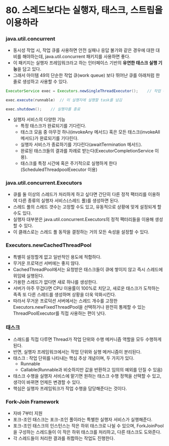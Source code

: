 # 80. 스레드보다는 실행자, 태스크, 스트림을 이용하라
### **java.util.concurrent**

- 동시성 작업 시, 작업 큐를 사용하면 안전 실패나 응답 불가와 같은 경우에 대한 대비를 해야하는데, java.util.concurrent 패키지를 사용하면 좋다.
- 이 패키지는 실행자 프레임워크라고 하는 인터페이스 기반의 **유연한 태스크 실행 기능**을 담고 있다.
- 그래서 아이템 49의 단순한 작업 큐(work queue) 보다 뛰어난 큐를 아래처럼 한 줄로 생성하고 사용할 수 있다.

```java
ExecutorService exec = Executors.newSingleThreadExecutor();    // 작업 큐 생성

exec.execute(runnable)  // 이 실행자에 실행할 task를 넘김

exec.shutdown();    // 실행자를 종료

```

- 실행자 서비스의 다양한 기능
    - 특정 태스크가 완료되기를 기다린다.
    - 태스크 모음 중 아무것 하나(invokeAny 메서드) 혹은 모든 태스크(invokeAll 메서드)가 완료되기를 기다린다.
    - 실행자 서비스가 종료하기를 기다린다(awaitTermination 메서드).
    - 완료된 태스크들의 결과를 차례로 받는다(ExecutorCompletionService 이용).
    - 태스크를 특정 시간에 혹은 주기적으로 실행하게 한다(ScheduledThreadpoolExecutor 이용)

### **java.util.concurrent.Executors**

- 큐를 둘 이상의 스레드가 처리하게 하고 싶다면 간단히 다른 정적 팩터리를 이용하여 다른 종류의 실행자 서비스(스레드 풀)를 생성하면 된다.
- 스레드 풀의 스레드 갯수는 고정할 수도 있고, 유동적으로 상황에 맞게 설정되게 할 수도 있다.
- 실행자 대부분은 java.util.concurrent.Executors의 정적 팩터리들을 이용해 생성할 수 있다.
- 이 클래스로는 스레드 풀 동작을 결정하는 거의 모든 속성을 설정할 수 있다.

### **Executors.newCachedThreadPool**

- 특별히 설정할게 없고 일반적인 용도에 적합하다.
- 무거운 프로뎍선 서버에는 좋지 않다.
- CachedThreadPool에서는 요청받은 태스크들이 큐에 쌓이지 않고 즉시 스레드에 위임돼 실행된다.
- 가용한 스레드가 없다면 새로 하나를 생성한다.
- 서버가 아주 무겁다면 CPU 이용률이 100%로 치닫고, 새로운 태스크가 도착하는 족족 또 다른 스레드를 생성하며 상황을 더욱 악화시킨다.
- 따라서 무거운 프로덕션 서버에서는 스레드 개수를 고정한 Executors.newFixedThreadPool을 선택하거나 완전히 통제할 수 있는 ThreadPoolExecutor를 직접 사용하는 편이 낫다.

### **태스크**

- 스래드를 직접 다루면 Thread가 작업 단위와 수행 메커니즘 역할을 모두 수행하게 된다.
- 반면, 실행자 프레임워크에서는 작업 단위와 실행 메커니즘이 분리된다.
- 태스크 : 작업 단위를 나타내는 핵심 추상 개념이며, 두 가지가 있다.
    - Runnable
    - Callable(Runnable과 비슷하지만 값을 반환하고 임의의 예외를 던질 수 있음)
- 태스크 수행을 실행자 서비스에 맡기면 원하는 태스크 수행 정책을 선택할 수 있고, 생각이 바뀌면 언제든 변경할 수 있다.
- 핵심은 실행자 프레임워크가 작업 수행을 담당해준다는 것이다.

### **Fork-Join Framework**

- 자바 7부터 지원
- 포크-조인 태스크는 포크-조인 풀이라는 특별한 실행자 서비스가 실행해준다.
- 포크-조인 태스크의 인스턴스는 작은 하위 태스크로 나뉠 수 있으며, ForkJoinPool을 구성하는 스레드들이 이 작은 하위 태스크를 처리하고, 다른 태스크도 도와준다.
- 각 스레드들이 처리한 결과를 취합하는 작업도 진행한다.

